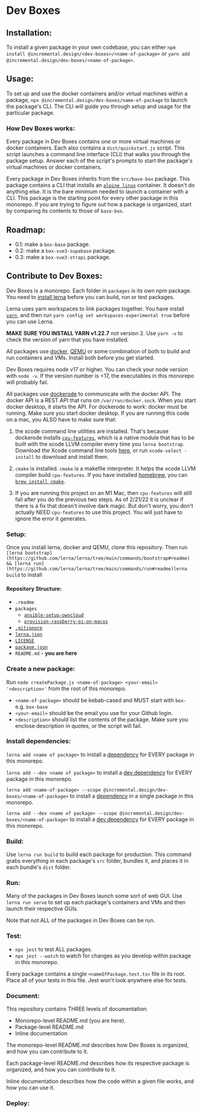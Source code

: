 # Dev Boxes

<!--
Add a banner image and badges

see: https://towardsdatascience.com/how-to-write-an-awesome-readme-68bf4be91f8b
-->

<!-- link to your reader to your repository's bug page, and let them know if you're open to contributions -->

## Installation:

To install a given package in your own codebase, you can either `npm install @incremental.design/<dev-boxes>/<name-of-package>` or `yarn add @incremental.design/dev-boxes/<name-of-package>`.

## Usage:

To set up and use the docker containers and/or virtual machines within a package, `npx @incremental.design/dev-boxes/name-of-package` to launch the package's CLI. The CLI will guide you through setup and usage for the particular package.

<!-- not sure if @incremental.design/dev-boxes/name-of-package is a valid npx binary name but w/e -->

### How Dev Boxes works:

Every package in Dev Boxes contains one or more virtual machines or docker containers. Each also contains a `dist/quickstart.js` script. This script launches a command line interface (CLI) that walks you through the package setup. Answer each of the script's prompts to start the package's virtual machines or docker containers.

Every package in Dev Boxes inherits from the `src/base-box` package. This package contains a CLI that installs an [`alpine linux`](https://hub.docker.com/_/alpine) container. It doesn't do anything else. It is the bare minimum needed to launch a container with a CLI. This package is the starting point for every other package in this monorepo. If you are trying to figure out how a package is organized, start by comparing its contents to those of `base-box`.

<!-- need to explain the idea of quickstarts and chaining -->

## Roadmap:

- 0.1: make a `box-base` package.
- 0.2: make a `box-vue3-supabase` package.
- 0.3: make a `box-vue3-strapi` package.

## Contribute to Dev Boxes:

Dev Boxes is a monorepo. Each folder in `packages` is its own npm package. You need to [install lerna](https://lerna.js.org) before you can build, run or test packages.

Lerna uses yarn workspaces to link packages together. You have install [`yarn`](https://classic.yarnpkg.com/lang/en/docs/install/#mac-stable), and then run `yarn config set workspaces-experimental true` before you can use Lerna.

**MAKE SURE YOU INSTALL YARN v1.22.7** not version 2. Use `yarn -v` to check the version of yarn that you have installed.

<!-- at some point link over to incremental.design article on lerna bootstrap -->

All packages use [docker](https://www.docker.com/products/docker-desktop), [QEMU](https://formulae.brew.sh/formula/qemu) or some combination of both to build and run containers and VMs. Install both before you get started.

Dev Boxes requires node v17 or higher. You can check your node version with `node -v`. If the version number is <17, the executables in this monorepo will probably fail.

All packages use [dockerode](https://www.npmjs.com/package/dockerode) to communicate with the docker API. The docker API is a REST API that runs on `/var/run/docker.sock`. When you start docker desktop, it starts the API. For dockerode to work: docker must be running. Make sure you start docker desktop. If you are running this code on a mac, you ALSO have to make sure that:

1. the xcode command line utilities are installed. That's because dockerode installs [`cpu-features`](https://www.npmjs.com/package/cpu-features), which is a native module that has to be built with the xcode LLVM compiler every time you `lerna bootstrap`. Download the Xcode command line tools [here](https://developer.apple.com/download/all/?q=command%20line%20tools), or run `xcode-select -install` to download and install them.

2. `cmake` is installed. `cmake` is a makefile interpreter. It helps the xcode LLVM compiler build `cpu-features`. If you have installed [homebrew](https://brew.sh), you can [`brew install cmake`](https://stackoverflow.com/questions/59825564/how-to-run-cmake-in-mac).

3. If you are running this project on an M1 Mac, then `cpu-features` will still fail after you do the previous two steps. As of 2/21/22 it is unclear if there is a fix that doesn't involve dark magic. But don't worry, you don't actually NEED `cpu-features` to use this project. You will just have to ignore the error it generates.

### Setup:

<!-- asciicast or GIF of install prerequisites -->

Once you install lerna, docker and QEMU, clone this repository. Then run `[lerna bootstrap](https://github.com/lerna/lerna/tree/main/commands/bootstrap#readme) && [lerna run](https://github.com/lerna/lerna/tree/main/commands/run#readme)lerna build` to install

#### Repository Structure:

- `.readme`
- `packages`
  - [`ansible-setup-owncloud`](./packages/ansible-setup-owncloud/README.md)
  - [`provision-raspberry-pi-on-macos`](./packages/provision-raspberry-pi-on-macos/README.md)
- [`.gitignore`](https://git-scm.com/docs/gitignore)
- [`lerna.json`](https://github.com/lerna/lerna/blob/main/lerna.json)
- [`LICENSE`](https://docs.github.com/en/communities/setting-up-your-project-for-healthy-contributions/adding-a-license-to-a-repository)
- [`package.json`](https://docs.npmjs.com/cli/v7/configuring-npm/package-json)
- `README.md` - **you are here**

### Create a new package:

Run `node createPackage.js <name-of-package> <your-email> '<description>'` from the root of this monorepo.

- `<name-of-package>` should be kebab-cased and MUST start with `box-` e.g. `box-base`
- `<your-email>` should be the email you use for your Github login.
- `<description>` should list the contents of the package. Make sure you enclose description in quotes, or the script will fail.

### Install dependencies:

`lerna add <name of package>` to install a [dependency](https://classic.yarnpkg.com/en/docs/dependency-types#toc-dependencies) for EVERY package in this monorepo.

`lerna add --dev <name of package>` to install a [dev dependency](https://classic.yarnpkg.com/en/docs/dependency-types#toc-devdependencies) for EVERY package in this monorepo.

`lerna add <name-of-package> --scope @incremental.design/dev-boxes/<name-of-package>` to install a [dependency](https://classic.yarnpkg.com/en/docs/dependency-types#toc-dependencies) in a single package in this monorepo.

`lerna add --dev <name of package> --scope @incremental.design/dev-boxes/<name-of-package>` to install a [dev dependency](https://classic.yarnpkg.com/en/docs/dependency-types#toc-devdependencies) for EVERY package in this monorepo.

### Build:

Use `lerna run build` to build each package for production. This command grabs everything in each package's `src` folder, bundles it, and places it in each bundle's `dist` folder.

### Run:

Many of the packages in Dev Boxes launch some sort of web GUI. Use `lerna run serve` to set up each package's containers and VMs and then launch their respective GUIs.

Note that not ALL of the packages in Dev Boxes can be run.

### Test:

- `npx jest` to test ALL packages.
- `npx jest --watch` to watch for changes as you develop within package in this monorepo.

Every package contains a single `<nameOfPackage.test.ts>` file in its root. Place all of your tests in this file. Jest won't look anywhere else for tests.

### Document:

This repository contains THREE levels of documentation:

- Monorepo-level README.md (you are here).
- Package-level README.md
- Inline documentation

The monorepo-level README.md describes how Dev Boxes is organized, and how you can contribute to it.

Each package-level README.md describes how its respective package is organized, and how you can contribute to it.

Inline documentation describes how the code within a given file works, and how you can use it.

### Deploy:

<!-- Deployment is handled by Github actions. It automatically builds and uploads everything in [`packages`](./packages/) every time a new commit is made.  -->
